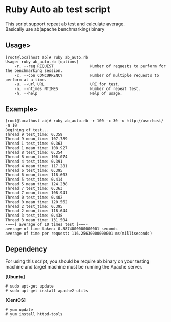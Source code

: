 # Ruby Auto ab test script
This script support repeat ab test and calculate average.
<br>Basically use ab(apache benchmarking) binary

## Usage>

```
[root@localhost ab]# ruby ab_auto.rb
Usage: ruby ab_auto.rb [options]
    -r, --req REQUEST                Number of requests to perform for the benchmarking session.
    -c, --con CONCURRENCY            Number of multiple requests to perform at a time.
    -u, --url URL                    URI for test.
    -n, --ntimes NTIMES              Number of repeat test.
    -h, --help                       Help of usage.

```

## Example>
```
[root@localhost ab]# ruby ab_auto.rb -r 100 -c 30 -u http://userhost/ -n 10
Begining of test...
Thread 9 test_time: 0.359
Thread 9 mean_time: 107.789
Thread 1 test_time: 0.363
Thread 1 mean_time: 108.927
Thread 8 test_time: 0.354
Thread 8 mean_time: 106.074
Thread 4 test_time: 0.391
Thread 4 mean_time: 117.281
Thread 6 test_time: 0.395
Thread 6 mean_time: 118.603
Thread 5 test_time: 0.414
Thread 5 mean_time: 124.238
Thread 7 test_time: 0.363
Thread 7 mean_time: 108.941
Thread 0 test_time: 0.402
Thread 0 mean_time: 120.562
Thread 2 test_time: 0.395
Thread 2 mean_time: 118.644
Thread 3 test_time: 0.438
Thread 3 mean_time: 131.504
-===[ average of 10 times test ]===-
average of time taken: 0.3874000000000001 seconds
average of time per request: 116.25630000000001 ms(milliseconds)

```

## Dependency
For using this script, you should be require ab binary on your testing machine and target machine must be running the Apache server.<br>

**[Ubuntu]**

```
# sudo apt-get update
# sudo apt-get install apache2-utils
```

**[CentOS]**

```
# yum update
# yum install httpd-tools
```
